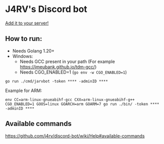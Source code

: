 # J4RV's Discord bot

[Add it to your server!](https://discord.com/oauth2/authorize?client_id=901475699699875880)

## How to run:

 - Needs Golang 1.20+
 - Windows: 
   - Needs GCC present in your path (For example https://jmeubank.github.io/tdm-gcc/)
   - Needs CGO_ENABLED=1 (`go env -w CGO_ENABLED=1`)

```
go run ./cmd/jarvbot -token **** -adminID ****
```

Example for ARM:
```
env CC=arm-linux-gnueabihf-gcc CXX=arm-linux-gnueabihf-g++ CGO_ENABLED=1 GOOS=linux GOARCH=arm GOARM=7 go run ./bin/ -token **** -adminID ****
```

## Available commands

https://github.com/j4rv/discord-bot/wiki/Help#available-commands
